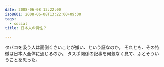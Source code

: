 ```yaml
---
date: 2008-06-08 13:22:00
iso8601: 2008-06-08T13:22:00+09:00
tags:
  - social
title: 日本人の特性？

---
```


タバコを吸う人は面倒くさいことが嫌い、という証なのか。
それとも、その特徴は日本人全体に通じるのか。
タスポ関係の記事を何気なく見て、ふとそういうことを思った。
